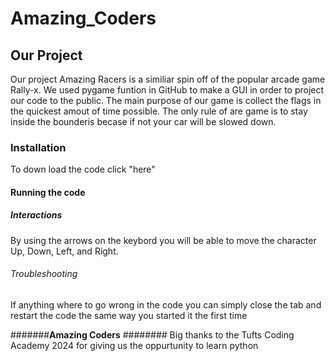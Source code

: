 # Amazing_Coders

## Our Project
Our project Amazing Racers is a similiar spin off of the popular arcade game Rally-x. We used pygame funtion in GitHub to make a GUI in order to project our code to the public. The main purpose of our game is collect the flags in the quickest amout of time possible. The only rule of are game is to stay inside the bounderis becase if not your car will be slowed down.

### Installation 
To down load the code click "here" 

#### Running the code


##### Interactions
By using the arrows on the keybord you will be able to move the character Up, Down, Left, and Right.

###### Troubleshooting
If anything where to go wrong in the code you can simply close the tab and restart the code the same way you started it the first time 

#######**Amazing Coders**
######## Big thanks to the Tufts Coding Academy 2024 for giving us the oppurtunity to learn python


